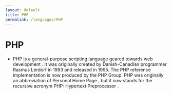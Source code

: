 ```yaml
---
layout: default
title: PHP
permalink: /languages/PHP
---
```

# PHP

- PHP is a general-purpose scripting language geared towards web development .  It was originally created by Danish-Canadian programmer Rasmus Lerdorf in 1993 and released in 1995.   The PHP reference implementation is now produced by the PHP Group.  PHP was originally an abbreviation of Personal Home Page ,   but it now stands for the recursive acronym PHP: Hypertext Preprocessor . 